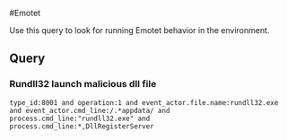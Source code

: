 #Emotet

Use this query to look for running Emotet behavior in the environment.

## Query

### Rundll32 launch malicious dll file

~~~
type_id:8001 and operation:1 and event_actor.file.name:rundll32.exe and event_actor.cmd_line:/.*appdata/ and process.cmd_line:"rundll32.exe" and process.cmd_line:*,DllRegisterServer
~~~